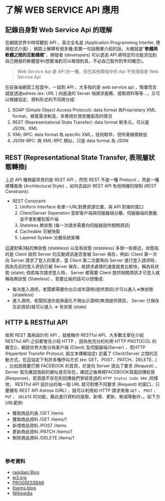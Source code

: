 # 了解 WEB SERVICE API 應用

## 記錄自身對 Web Service Api 的理解
在網路世界中時常聽到 API ，英文全名是 (Application Programming Interfer, 應用程式介面) ，網路上解釋有很多種;若要一句話簡單介紹的話，大概就是"**軟體與軟體之間的互動橋樑**"，開發者 (developers) 可以透過 API 將特定的功能添加到自己開發的軟體當中(想要海釣可以租借釣具，不必自己製作釣竿的概念)。

>Web Service  Api 是 API 的一種，但在其他領域中的 Api 不見得就是 Web Service  Api 

在前後端網頁工程當中，一談到 API ，大多指的是 web service  api ，簡單而言就是透過adress (ex: URL ) 向遙遠的 Server 端請求服務、提取資料等等...，又可以根據協定、資料形式的不同將分成:

1. SOAP (Simple Object Access Protocol): data format 為Proprietary XML format，頻寬需求較高，多應用於資安層面高的情況
2. REST (Representational State Transfer): data format 較多元，可以是JSON、XML
3. XML-RPC: data format 為 specific XML，技術較早，但所需頻寬較低
4. JSON-RPC: 與 XML-RPC 類似，只是 data format 為 JSON 

## REST (Representational State Transfer, 表現層狀態轉換) 
上述 API 種類最常見的是 REST API ，然而 REST 不是一種 Protocol ，而是一種建構風格 (Architectural Style) ，如何去設計 REST API 有他明確的限制 (REST Constraint):

* REST Constraint
    1. Uniform Interface 有單一URL對應資源位置，與 API 對接的窗口
    2. Client/Server Seperation 意即客戶端與伺服器端分離，伺服器端的更動並不會影響到客戶端
    3. Stateless 無狀態 (每一次請求需要向伺服器提供相關資訊)
    4. Cacheable 可被快取
    5. Layered System 分層系統架構 

這邊對第3點的無狀態 (stateless) 以及有狀態 (stateless) 多做一些敘述，狀態指的是 Client 與伺 Server 的互動資訊是否會被 Server 保存，例如: Client 第一次向 Server 請求了登入的需求，當 Client 第二次要再向 Server 進行登入請求時，因為先前的登入資訊已被 Server 保存，故請求處理的速度就會比較快，稱為有狀態 (state); 倘若每次請求登入時， Server 都需要 Client 提供相關資訊才可登入就稱為無狀態 (Stateless) ，若要比喻的話可以想像成:
* 每次進入酒吧，老闆都需要你出示成年證明(提供資訊)才可以進入=>無狀態 (stateless)
* 進入酒吧，老闆知道你是熟面孔不用出示證明(無須提供資訊， Server 已保存先前資訊)就可以進入 => 有狀態 (state)


## HTTP & RESTful API
依照 REST 風格設計的 API ，就被稱作 RESTful API，大多數文章在介紹 RESTful API 之前都會先介紹 HTTP ，因為他充分的利用 HTTP PROTOCOL 的概念()，網路世界大致分為客戶端 (Client) 及伺服器端(Server) ，而HTTP (Hypertext Transfer Protocol, 超文本傳輸協定) 定義了 Client/Server 之間的互動方式，在這協定下有許多種呼叫方式 (ex: GET、POST、PATCH、DELETE...) ，比如說我要打開 FACEBOOK 的首頁，於是向 Server 提出了要求 (Request) ， Server 首先確認我給的網址是否存在，確認之後再將FACEBOOK頁面回傳給我 (Response)，若頁面不存在則回傳我們曾經見過的 `HTTP Status Code 404` ;同樣地， RESTful API 設計出的每一個 URL 就可對應不同要求 (Request) 的窗口，只要擁有 REST API Adress (URL) ，就可以利用如 HTTP 請求來做 `GET` 、 `POST` 、 `PUT` 、 `DELETE` 的功能，藉此進行資料的提取、新增、更新、刪減等動作，，如下方URL範例:

* 獲取商品列表 /GET /items
* 獲取商品資料 /GET /items/1
* 新增商品資料 /POST /items
* 更新商品資料 /PATCH /items/1 
* 刪除商品資料 /DELETE /items/1

</br>

### 參考資料
* [rapidapi Blog](https://rapidapi.com/blog/types-of-apis/)
* [w3.org](https://www.w3.org/Protocols/rfc2616/rfc2616-sec9.html#sec9.5)
* [PROGRESSBAR](https://progressbar.tw/posts/53)
* [itsems blog](https://medium.com/itsems-frontend/api-%E6%98%AF%E4%BB%80%E9%BA%BC-restful-api-%E5%8F%88%E6%98%AF%E4%BB%80%E9%BA%BC-a001a85ab638)
* [Wikipedia](https://zh.wikipedia.org/zh-tw/%E8%A1%A8%E7%8E%B0%E5%B1%82%E7%8A%B6%E6%80%81%E8%BD%AC%E6%8D%A2)